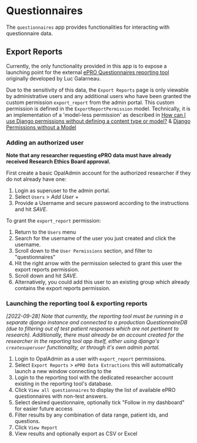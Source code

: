 # Questionnaires




The `questionnaires` app provides functionalities for interacting with questionnaire data.

## Export Reports




Currently, the only functionality provided in this app is to expose a launching point for the external [ePRO Questionnaires reporting tool][questionnaire-reporting-repo] originally developed by Luc Galarneau.

Due to the sensitivity of this data, the `Export Reports` page is only viewable by administrative users and any additional users who have been granted the custom permission `export_report` from the admin portal. This custom permission is defined in the `ExportReportPermission` model. Technically, it is an implementation of a 'model-less permission' as described in [How can I use Django permissions without defining a content type or model?][django-modelless-perms-stackoverflow] & [Django Permissions without a Model][django-modelless-perms-github]

### Adding an authorized user

**Note that any researcher requesting ePRO data must have already received Research Ethics Board approval.**

First create a basic OpalAdmin account for the authorized researcher if they do not already have one:

1. Login as superuser to the admin portal.
2. Select `Users` > *Add User +*
3. Provide a Username and secure password according to the instructions and hit *SAVE*.

To grant the `export_report` permission:

1. Return to the `Users` menu
2. Search for the username of the user you just created and click the username.
3. Scroll down to the `User Permissions` section, and filter to "questionnaires"
4. Hit the right arrow with the permission selected to grant this user the export reports permission.
5. Scroll down and hit *SAVE*.
6. Alternatively, you could add this user to an existing group which already contains the export reports permission.

### Launching the reporting tool & exporting reports

*[2022-09-28] Note that currently, the reporting tool must be running in a separate django instance and connected to a production QuestionnaireDB (due to filtering out of test patient responses which are not pertinent to research).*
*Additionally, there must already be an account created for the researcher in the reporting tool app itself, either using django's `createsuperuser` functionality, or through it's own admin portal.*

1. Login to OpalAdmin as a user with `export_report` permissions.
2. Select `Export Reports` > `ePRO Data Extractions` this will automatically launch a new window connecting to the
3. Login to the reporting tool with the dedicated researcher account existing in the reporting tool's database.
4. Click `View all questionnaires` to display the list of available ePRO questionnaires with non-test answers.
5. Select desired questionnaire, optionally tick "Follow in my dashboard" for easier future access
6. Filter results by any combination of data range, patient ids, and questions.
7. Click `View Report`
8. View results and optionally export as CSV or Excel



<!-- Link identifiers -->
[django-modelless-perms-github]: https://github.com/surfer190/fixes/blob/master/docs/django/django-permissions-without-a-model.md
[django-modelless-perms-stackoverflow]: https://stackoverflow.com/questions/13932774/how-can-i-use-django-permissions-without-defining-a-content-type-or-model
[questionnaire-reporting-repo]: https://gitlab.com/opalmedapps/opalquestionnairesDB
